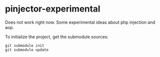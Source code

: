 pinjector-experimental
=============================================================================

Does not work right now. Some experimental ideas about php injection and aop.


To initialize the project, get the submodule sources:

    git submodule init
    git submodule update

